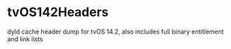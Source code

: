 # tvOS142Headers
dyld cache header dump for tvOS 14.2, also includes full binary entitlement and link lists
